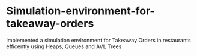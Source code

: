 # Simulation-environment-for-takeaway-orders
Implemented a simulation environment for Takeaway Orders in restaurants efficently using Heaps, Queues and AVL Trees
